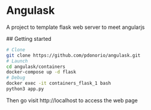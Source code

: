 # Angulask

A project to template flask web server to meet angularjs

## Getting started

```bash
# Clone
git clone https://github.com/pdonorio/angulask.git
# Launch
cd angulask/containers
docker-compose up -d flask
# Debug
docker exec -it containers_flask_1 bash
python3 app.py
```

Then go visit http://localhost to access the web page
